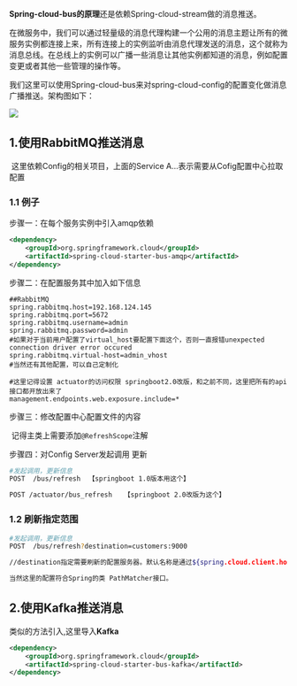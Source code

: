 **Spring-cloud-bus的原理**还是依赖Spring-cloud-stream做的消息推送。

​			在微服务中，我们可以通过轻量级的消息代理构建一个公用的消息主题让所有的微服务实例都连接上来，所有连接上的实例监听由消息代理发送的消息，这个就称为消息总线。在总线上的实例可以广播一些消息让其他实例都知道的消息，例如配置变更或者其他一些管理的操作等。

​		我们这里可以使用Spring-cloud-bus来对spring-cloud-config的配置变化做消息广播推送。架构图如下：

![](http://ww1.sinaimg.cn/large/b8a27c2fgy1g4ehyheedrj20ol0czwfi.jpg)

## 1.使用RabbitMQ推送消息

​	这里依赖Config的相关项目，上面的Service A...表示需要从Cofig配置中心拉取配置

### 1.1 例子

步骤一：在每个服务实例中引入amqp依赖

```xml
<dependency>
	<groupId>org.springframework.cloud</groupId>
	<artifactId>spring-cloud-starter-bus-amqp</artifactId>
</dependency>
```

步骤二：在配置服务其中加入如下信息

```properties
##RabbitMQ
spring.rabbitmq.host=192.168.124.145
spring.rabbitmq.port=5672
spring.rabbitmq.username=admin
spring.rabbitmq.password=admin
#如果对于当前用户配置了virtual_host要配置下面这个，否则一直报错unexpected connection driver error occured
spring.rabbitmq.virtual-host=admin_vhost
#当然还有其他配置，可以自己定制化

#这里记得设置 actuator的访问权限 springboot2.0改版，和之前不同，这里把所有的api接口都开放出来了
management.endpoints.web.exposure.include=*
```

步骤三：修改配置中心配置文件的内容

​	记得主类上需要添加`@RefreshScope`注解

步骤四：对Config Server发起调用 更新

```bash
#发起调用，更新信息
POST  /bus/refresh  【springboot 1.0版本用这个】

POST /actuator/bus_refresh   【springboot 2.0改版为这个】
```

### 1.2 刷新指定范围

```bash
#发起调用，更新信息
POST  /bus/refresh?destination=customers:9000

//destination指定需要刷新的配置服务器。默认名称是通过${spring.cloud.client.hostname}:${spring.application.name}:${spring.application.instance_id:${server.port}}规则生成的。

当然这里的配置符合Spring的类 PathMatcher接口。
```



## 2.使用Kafka推送消息

类似的方法引入,这里导入**Kafka**

```xml
<dependency>
    <groupId>org.springframework.cloud</groupId>
    <artifactId>spring-cloud-starter-bus-kafka</artifactId>
</dependency>
```

